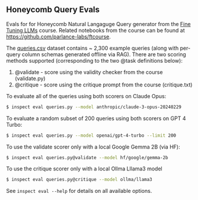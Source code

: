 ## Honeycomb Query Evals

Evals for for Honeycomb Natural Langaguge Query generator from the [Fine Tuning LLMs](https://maven.com/parlance-labs/fine-tuning) course. Related notebooks from the course can be found at <https://github.com/parlance-labs/ftcourse>.

The [queries.csv](queries.csv) dataset contains \~ 2,300 example queries (along with per-query column schemas generated offline via RAG). There are two scoring methods supported
(corresponding to the two @task definitions below):

1. @validate - score using the validity checker from the course (validate.py)
2. @critique - score using the critique prompt from the course (critique.txt)

To evaluate all of the queries using both scorers on Claude Opus:

```bash
$ inspect eval queries.py --model anthropic/claude-3-opus-20240229
```

To evaluate a random subset of 200 queries using both scorers on GPT 4 Turbo:

```bash
$ inspect eval queries.py --model openai/gpt-4-turbo --limit 200
```

To use the validate scorer only with a local Google Gemma 2B (via HF):

```bash
$ inspect eval queries.py@validate --model hf/google/gemma-2b
```

To use the critique scorer only with a local Ollma Lllama3 model

```bash
$ inspect eval queries.py@critique --model ollma/llama3
```

See `inspect eval --help` for details on all available options.

